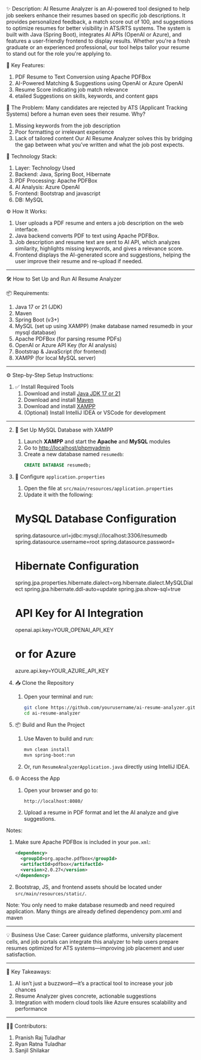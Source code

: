 ✨ Description:
AI Resume Analyzer is an AI-powered tool designed to help job seekers enhance their resumes based on specific job descriptions. It provides personalized feedback, a match score out of 100, and suggestions to optimize resumes for better visibility in ATS/RTS systems. The system is built with Java (Spring Boot), integrates AI APIs (OpenAI or Azure), and features a user-friendly frontend to display results.
Whether you're a fresh graduate or an experienced professional, our tool helps tailor your resume to stand out for the role you're applying to.

🎯 Key Features:
1) PDF Resume to Text Conversion using Apache PDFBox
2) AI-Powered Matching & Suggestions using OpenAI or Azure OpenAI
3) Resume Score indicating job match relevance
4) etailed Suggestions on skills, keywords, and content gaps

🧠 The Problem:
Many candidates are rejected by ATS (Applicant Tracking Systems) before a human even sees their resume. Why?
1) Missing keywords from the job description
2) Poor formatting or irrelevant experience
3) Lack of tailored content
Our AI Resume Analyzer solves this by bridging the gap between what you’ve written and what the job post expects.

🔧 Technology         Stack:
1) Layer:	                Technology Used
2) Backend:              Java, Spring Boot, Hibernate
3) PDF Processing:	      Apache PDFBox
4) AI Analysis:	          Azure OpenAI
5) Frontend:	            Bootstrap and javascript
6) DB:	                  MySQL

⚙️ How It Works:
1.	User uploads a PDF resume and enters a job description on the web interface.
2.	Java backend converts PDF to text using Apache PDFBox.
3.	Job description and resume text are sent to AI API, which analyzes similarity, highlights missing keywords, and gives a relevance score.
4.	Frontend displays the AI-generated score and suggestions, helping the user improve their resume and re-upload if needed.
________________________________________
🛠️ How to Set Up and Run AI Resume Analyzer

📦 Requirements:
1. Java 17 or 21 (JDK)
2. Maven
3. Spring Boot (v3+)
4. MySQL (set up using XAMPP) (make database named resumedb in your mysql database)
5. Apache PDFBox (for parsing resume PDFs)
6. OpenAI or Azure API Key (for AI analysis)
7. Bootstrap & JavaScript (for frontend)
8. XAMPP (for local MySQL server)
   

---
⚙️ Step-by-Step Setup Instructions:
1. ✅ Install Required Tools
    1. Download and install [Java JDK 17 or 21](https://www.oracle.com/java/technologies/javase-downloads.html)
    2. Download and install [Maven](https://maven.apache.org/download.cgi)
    3. Download and install [XAMPP](https://www.apachefriends.org/download.html)
    4. (Optional) Install IntelliJ IDEA or VSCode for development

---

2. 💾 Set Up MySQL Database with XAMPP
    1. Launch **XAMPP** and start the **Apache** and **MySQL** modules
    2. Go to [http://localhost/phpmyadmin](http://localhost/phpmyadmin)
    3. Create a new database named `resumedb`:
       ```sql
       CREATE DATABASE resumedb;


3. 🧠 Configure `application.properties`
    1. Open the file at `src/main/resources/application.properties`
    2. Update it with the following:
    # MySQL Database Configuration
      spring.datasource.url=jdbc:mysql://localhost:3306/resumedb
      spring.datasource.username=root
      spring.datasource.password=
   
   # Hibernate Configuration
      spring.jpa.properties.hibernate.dialect=org.hibernate.dialect.MySQLDialect
      spring.jpa.hibernate.ddl-auto=update
      spring.jpa.show-sql=true

      # API Key for AI Integration
      openai.api.key=YOUR_OPENAI_API_KEY
      # or for Azure
      azure.api.key=YOUR_AZURE_API_KEY


4. 📥 Clone the Repository
    1. Open your terminal and run:
       ```bash
       git clone https://github.com/yourusername/ai-resume-analyzer.git
       cd ai-resume-analyzer
       ```


5. 📦 Build and Run the Project
    1. Use Maven to build and run:
       ```bash
       mvn clean install
       mvn spring-boot:run
       ```
    2. Or, run `ResumeAnalyzerApplication.java` directly using IntelliJ IDEA.

6. 🌐 Access the App
    1. Open your browser and go to:
       ```
       http://localhost:8080/
       ```
    2. Upload a resume in PDF format and let the AI analyze and give suggestions.


Notes:
1. Make sure Apache PDFBox is included in your `pom.xml`:
   ```xml
   <dependency>
     <groupId>org.apache.pdfbox</groupId>
     <artifactId>pdfbox</artifactId>
     <version>2.0.27</version>
   </dependency>
   ```
2. Bootstrap, JS, and frontend assets should be located under `src/main/resources/static/`.

Note: You only need to make database resumedb and need required application. Many things are already defined dependency pom.xml and maven
________________________________________
💡 Business Use Case:
Career guidance platforms, university placement cells, and job portals can integrate this analyzer to help users prepare resumes optimized for ATS systems—improving job placement and user satisfaction.
________________________________________
🧠 Key Takeaways:
1. AI isn’t just a buzzword—it’s a practical tool to increase your job chances
2. Resume Analyzer gives concrete, actionable suggestions
3.	Integration with modern cloud tools like Azure ensures scalability and performance
________________________________________
👨‍💻 Contributors:
1.	Pranish Raj Tuladhar
2. Ryan Ratna Tuladhar
3.	Sanjil Shilakar
